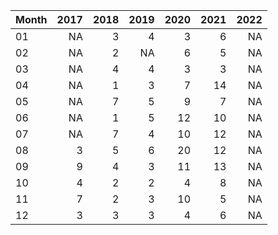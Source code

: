 |Month | 2017| 2018| 2019| 2020| 2021| 2022|
|:-----|----:|----:|----:|----:|----:|----:|
|01    |   NA|    3|    4|    3|    6|   NA|
|02    |   NA|    2|   NA|    6|    5|   NA|
|03    |   NA|    4|    4|    3|    3|   NA|
|04    |   NA|    1|    3|    7|   14|   NA|
|05    |   NA|    7|    5|    9|    7|   NA|
|06    |   NA|    1|    5|   12|   10|   NA|
|07    |   NA|    7|    4|   10|   12|   NA|
|08    |    3|    5|    6|   20|   12|   NA|
|09    |    9|    4|    3|   11|   13|   NA|
|10    |    4|    2|    2|    4|    8|   NA|
|11    |    7|    2|    3|   10|    5|   NA|
|12    |    3|    3|    3|    4|    6|   NA|
